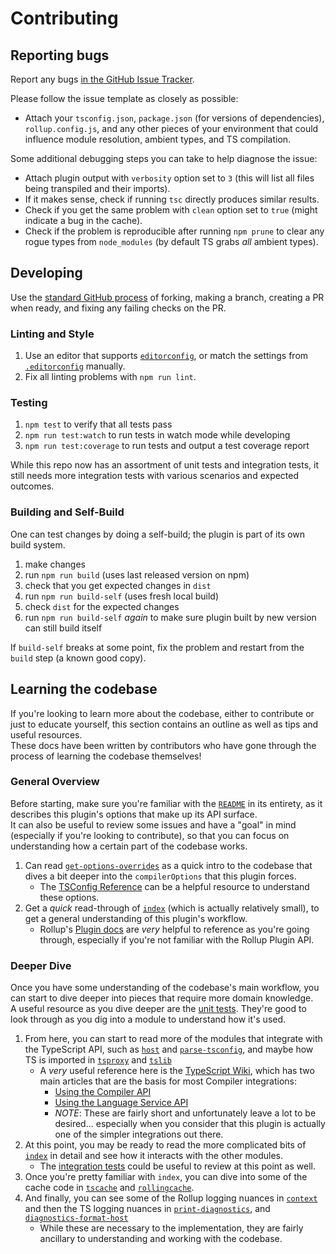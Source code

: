 # Contributing

## Reporting bugs

Report any bugs [in the GitHub Issue Tracker](https://github.com/ezolenko/rollup-plugin-typescript2/issues).

Please follow the issue template as closely as possible:

- Attach your `tsconfig.json`, `package.json` (for versions of dependencies), `rollup.config.js`, and any other pieces of your environment that could influence module resolution, ambient types, and TS compilation.

Some additional debugging steps you can take to help diagnose the issue:

- Attach plugin output with `verbosity` option set to `3` (this will list all files being transpiled and their imports).
- If it makes sense, check if running `tsc` directly produces similar results.
- Check if you get the same problem with `clean` option set to `true` (might indicate a bug in the cache).
- Check if the problem is reproducible after running `npm prune` to clear any rogue types from `node_modules` (by default TS grabs _all_ ambient types).

## Developing

Use the [standard GitHub process](https://docs.github.com/en/pull-requests/collaborating-with-pull-requests/getting-started/about-collaborative-development-models#fork-and-pull-model) of forking, making a branch, creating a PR when ready, and fixing any failing checks on the PR.

### Linting and Style

1. Use an editor that supports [`editorconfig`](https://editorconfig.org/), or match the settings from [`.editorconfig`](./.editorconfig) manually.
1. Fix all linting problems with `npm run lint`.

### Testing

1. `npm test` to verify that all tests pass
1. `npm run test:watch` to run tests in watch mode while developing
1. `npm run test:coverage` to run tests and output a test coverage report

While this repo now has an assortment of unit tests and integration tests, it still needs more integration tests with various scenarios and expected outcomes.

### Building and Self-Build

One can test changes by doing a self-build; the plugin is part of its own build system.

1. make changes
1. run `npm run build` (uses last released version on npm)
1. check that you get expected changes in `dist`
1. run `npm run build-self` (uses fresh local build)
1. check `dist` for the expected changes
1. run `npm run build-self` _again_ to make sure plugin built by new version can still build itself

If `build-self` breaks at some point, fix the problem and restart from the `build` step (a known good copy).

## Learning the codebase

If you're looking to learn more about the codebase, either to contribute or just to educate yourself, this section contains an outline as well as tips and useful resources.<br />
These docs have been written by contributors who have gone through the process of learning the codebase themselves!

### General Overview

Before starting, make sure you're familiar with the [`README`](README.md) in its entirety, as it describes this plugin's options that make up its API surface.<br />
It can also be useful to review some issues and have a "goal" in mind (especially if you're looking to contribute), so that you can focus on understanding how a certain part of the codebase works.

1. Can read [`get-options-overrides`](src/get-options-overrides.ts) as a quick intro to the codebase that dives a bit deeper into the `compilerOptions` that this plugin forces.
    - The [TSConfig Reference](https://www.typescriptlang.org/tsconfig) can be a helpful resource to understand these options.
1. Get a _quick_ read-through of [`index`](src/index.ts) (which is actually relatively small), to get a general understanding of this plugin's workflow.
    - Rollup's [Plugin docs](https://rollupjs.org/guide/en/#plugins-overview) are _very_ helpful to reference as you're going through, especially if you're not familiar with the Rollup Plugin API.

### Deeper Dive

Once you have some understanding of the codebase's main workflow, you can start to dive deeper into pieces that require more domain knowledge.<br />
A useful resource as you dive deeper are the [unit tests](__tests__/). They're good to look through as you dig into a module to understand how it's used.

1. From here, you can start to read more of the modules that integrate with the TypeScript API, such as [`host`](src/host.ts) and [`parse-tsconfig`](src/parse-tsconfig.ts), and maybe how TS is imported in [`tsproxy`](src/tsproxy.ts) and [`tslib`](src/tslib.ts)
    - A _very_ useful reference here is the [TypeScript Wiki](https://github.com/microsoft/TypeScript/wiki), which has two main articles that are the basis for most Compiler integrations:
      - [Using the Compiler API](https://github.com/microsoft/TypeScript/wiki/Using-the-Compiler-API)
      - [Using the Language Service API](https://github.com/microsoft/TypeScript/wiki/Using-the-Language-Service-API)
      - _NOTE_: These are fairly short and unfortunately leave a lot to be desired... especially when you consider that this plugin is actually one of the simpler integrations out there.
1. At this point, you may be ready to read the more complicated bits of [`index`](src/index.ts) in detail and see how it interacts with the other modules.
    - The [integration tests](__tests__/integration/) could be useful to review at this point as well.
1. Once you're pretty familiar with `index`, you can dive into some of the cache code in [`tscache`](src/tscache.ts) and [`rollingcache`](src/rollingcache.ts).
1. And finally, you can see some of the Rollup logging nuances in [`context`](src/context.ts) and then the TS logging nuances in [`print-diagnostics`](src/print-diagnostics.ts), and [`diagnostics-format-host`](src/diagnostics-format-host.ts)
    - While these are necessary to the implementation, they are fairly ancillary to understanding and working with the codebase.
